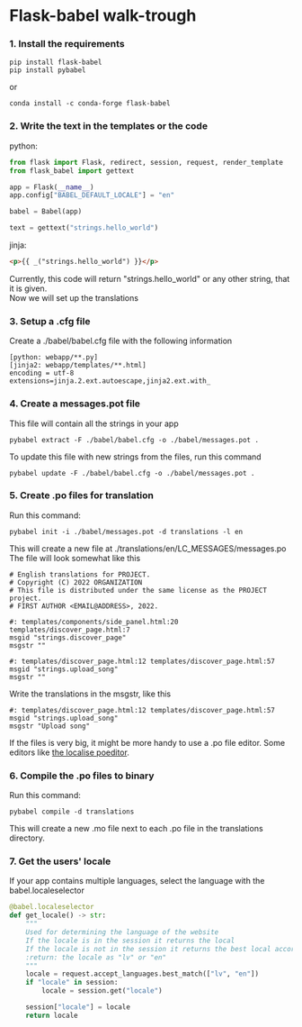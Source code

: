 # Flask-babel walk-trough

### 1. Install the requirements

``` properties
pip install flask-babel
pip install pybabel
```

or

``` properties
conda install -c conda-forge flask-babel
```

### 2. Write the text in the templates or the code

python:

``` python
from flask import Flask, redirect, session, request, render_template
from flask_babel import gettext

app = Flask(__name__)
app.config["BABEL_DEFAULT_LOCALE"] = "en"

babel = Babel(app)

text = gettext("strings.hello_world")
```

jinja:

``` html
<p>{{ _("strings.hello_world") }}</p>
```

Currently, this code will return "strings.hello_world" or any other string, that it is given.  
Now we will set up the translations

### 3. Setup a .cfg file

Create a ./babel/babel.cfg file with the following information

``` editorconfig
[python: webapp/**.py]
[jinja2: webapp/templates/**.html]
encoding = utf-8
extensions=jinja.2.ext.autoescape,jinja2.ext.with_
```

### 4. Create a messages.pot file

This file will contain all the strings in your app

``` properties
pybabel extract -F ./babel/babel.cfg -o ./babel/messages.pot . 
```

To update this file with new strings from the files, run this command

``` properties
pybabel update -F ./babel/babel.cfg -o ./babel/messages.pot . 
```

### 5. Create .po files for translation

Run this command:  

``` properties
pybabel init -i ./babel/messages.pot -d translations -l en
```

This will create a new file at ./translations/en/LC_MESSAGES/messages.po  
The file will look somewhat like this

``` properties
# English translations for PROJECT.
# Copyright (C) 2022 ORGANIZATION
# This file is distributed under the same license as the PROJECT project.
# FIRST AUTHOR <EMAIL@ADDRESS>, 2022.

#: templates/components/side_panel.html:20 templates/discover_page.html:7
msgid "strings.discover_page"
msgstr ""

#: templates/discover_page.html:12 templates/discover_page.html:57
msgid "strings.upload_song"
msgstr ""
```

Write the translations in the msgstr, like this

``` properties
#: templates/discover_page.html:12 templates/discover_page.html:57
msgid "strings.upload_song"
msgstr "Upload song"
```

If the files is very big, it might be more handy to use a .po file editor. Some editors like [the localise poeditor](https://localise.biz/free/poeditor).

### 6. Compile the .po files to binary

Run this command:  

``` properties
pybabel compile -d translations
```

This will create a new .mo file next to each .po file in the translations directory.

### 7. Get the users' locale

If your app contains multiple languages, select the language with the babel.localeselector

``` python
@babel.localeselector
def get_locale() -> str:
    """
    Used for determining the language of the website
    If the locale is in the session it returns the local
    If the locale is not in the session it returns the best local according to the users browser
    :return: the locale as "lv" or "en"
    """
    locale = request.accept_languages.best_match(["lv", "en"])
    if "locale" in session:
        locale = session.get("locale")

    session["locale"] = locale
    return locale
```